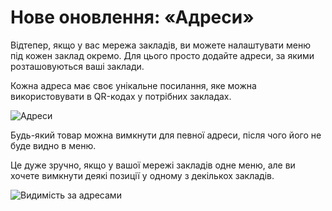 # Нове оновлення: «Адреси»

Відтепер, якщо у вас мережа закладів, ви можете налаштувати меню під кожен заклад окремо. Для цього просто додайте адреси, за якими розташовуються ваші заклади.

Кожна адреса має своє унікальне посилання, яке можна використовувати в QR-кодах у потрібних закладах.

![Адреси](https://user-images.githubusercontent.com/21020331/124276354-52ea0d00-db4c-11eb-8b1f-d63967ec4794.png)



Будь-який товар можна вимкнути для певної адреси, після чого його не буде видно в меню.

Це дуже зручно, якщо у вашої мережі закладів одне меню, але ви хочете вимкнути деякі позиції у одному з декількох закладів.

![Видимість за адресами](https://user-images.githubusercontent.com/21020331/124274165-98f1a180-db49-11eb-9415-c00ef3696cc0.png)
